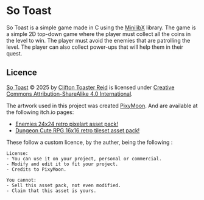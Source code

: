 # So Toast

So Toast is a simple game made in C using the [MinilibX](https://github.com/42Paris/minilibx-linux) library. The game is a simple 2D top-down game where the player must collect all the coins in the level to win. The player must avoid the enemies that are patrolling the level. The player can also collect power-ups that will help them in their quest.

## Licence

[So Toast](https://github.com/cliftontoaster-reid/so_long) © 2025 by [Clifton Toaster Reid](https://floofy.tech/@CliftonToasterReid) is licensed under [Creative Commons Attribution-ShareAlike 4.0 International](https://creativecommons.org/licenses/by-sa/4.0/?ref=chooser-v1).

The artwork used in this project was created [PixyMoon](https://pixymoon.itch.io).
And are available at the following itch.io pages:

- [Enemies 24x24 retro pixelart asset pack!](https://pixymoon.itch.io/cute-rpg-enemies)
- [Dungeon Cute RPG 16x16 retro tileset asset pack!](https://pixymoon.itch.io/cute-rpg-dungeon)

These follow a custom licence, by the auther, being the following :

```
License:
- You can use it on your project, personal or commercial.
- Modify and edit it to fit your project.
- Credits to PixyMoon.

You cannot:
- Sell this asset pack, not even modified.
- Claim that this asset is yours.
```
